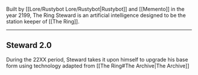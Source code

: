 Built by [[Lore/Rustybot Lore/Rustybot|Rustybot]] and [[Memento]] in the year 2199, The Ring Steward is an artificial intelligence designed to be the station keeper of [[The Ring]].

---

## Steward 2.0

During the 22XX period, Steward takes it upon himself to upgrade his base form using technology adapted from [[The Ring#The Archive|The Archive]]